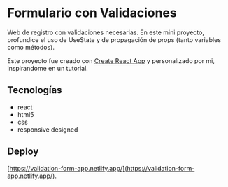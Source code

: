# Formulario con Validaciones

Web de registro con validaciones necesarias. En este mini proyecto, profundice el uso de UseState y de propagación de props (tanto variables como métodos).

Este proyecto fue creado con [Create React App](https://github.com/facebook/create-react-app) y personalizado por mi, inspirandome en un tutorial.

## Tecnologías

- react
- html5
- css
- responsive designed

## Deploy

[https://validation-form-app.netlify.app/](https://validation-form-app.netlify.app/).
